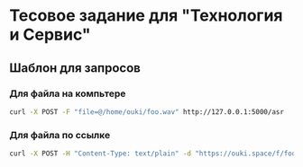# Тесовое задание для "Технология и Сервис"

## Шаблон для запросов
### Для файла на компьтере
```bash
curl -X POST -F "file=@/home/ouki/foo.wav" http://127.0.0.1:5000/asr
```
### Для файла по ссылке
```bash
curl -X POST -H "Content-Type: text/plain" -d "https://ouki.space/f/foo.wav" https://127.0.0.1:5000/asr
```